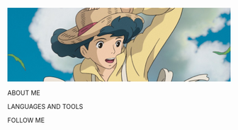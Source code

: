 [![Header](https://github.com/Ilya612/ilya612/blob/main/assets/header.jpg)](https://t.me/clearmodern)

ABOUT ME

LANGUAGES AND TOOLS

FOLLOW ME
